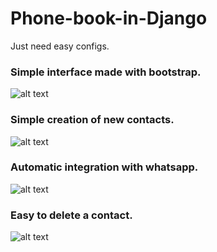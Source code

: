 # Phone-book-in-Django
Just need easy configs.

### **Simple interface made with bootstrap.**

![alt text](https://i.ibb.co/F5RjXDJ/site1.png)

### **Simple creation of new contacts.**

![alt text](https://i.ibb.co/31c59X4/site2.png)

### **Automatic integration with whatsapp.**

![alt text](https://media.giphy.com/media/gh684r9Mjftrf6QbBB/giphy.gif)

### **Easy to delete a contact.**

![alt text](https://media.giphy.com/media/ZbCFNQyFBfj2VBCI2P/giphy.gif)

